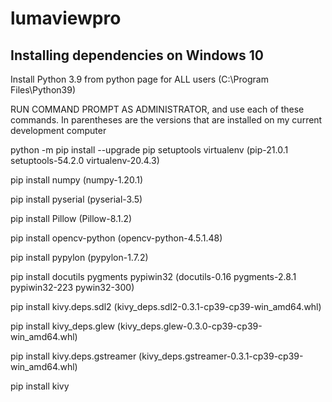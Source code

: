 # lumaviewpro



## Installing dependencies on Windows 10
Install Python 3.9 from python page for ALL users (C:\Program Files\Python39)

RUN COMMAND PROMPT AS ADMINISTRATOR, and use each of these commands. In parentheses are the versions that are installed on my current development computer

python -m pip install --upgrade pip setuptools virtualenv (pip-21.0.1 setuptools-54.2.0 virtualenv-20.4.3)

pip install numpy (numpy-1.20.1)

pip install pyserial (pyserial-3.5)

pip install Pillow (Pillow-8.1.2)

pip install opencv-python (opencv-python-4.5.1.48)

pip install pypylon (pypylon-1.7.2)

pip install docutils pygments pypiwin32 (docutils-0.16 pygments-2.8.1 pypiwin32-223 pywin32-300)

pip install kivy.deps.sdl2 (kivy_deps.sdl2-0.3.1-cp39-cp39-win_amd64.whl)

pip install kivy_deps.glew (kivy_deps.glew-0.3.0-cp39-cp39-win_amd64.whl)

pip install kivy.deps.gstreamer (kivy_deps.gstreamer-0.3.1-cp39-cp39-win_amd64.whl)

pip install kivy

